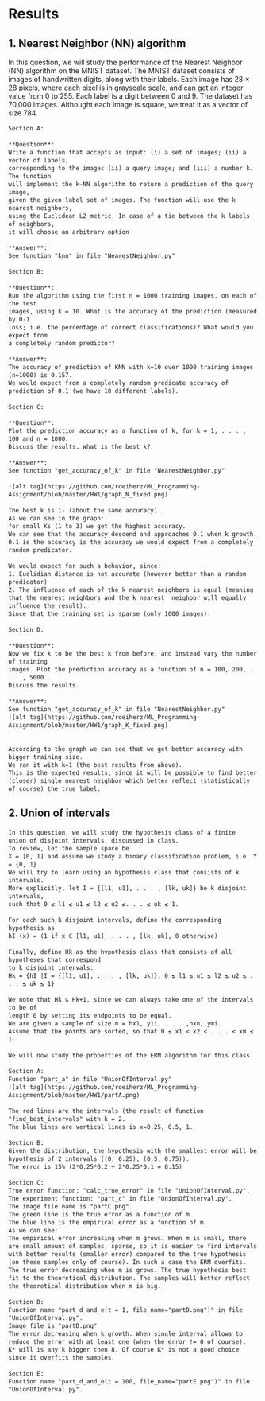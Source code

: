 # Results
## 1. Nearest Neighbor (NN) algorithm
In this question, we will study the performance of the Nearest
Neighbor (NN) algorithm on the MNIST dataset. The MNIST dataset consists of
images of handwritten digits, along with their labels. Each image has 28 × 28 pixels,
where each pixel is in grayscale scale, and can get an integer value from 0 to 255. Each
label is a digit between 0 and 9. The dataset has 70,000 images. Althought each image
is square, we treat it as a vector of size 784.

    Section A:
    
    **Question**:
    Write a function that accepts as input: (i) a set of images; (ii) a vector of labels,
    corresponding to the images (ii) a query image; and (iii) a number k. The function
    will implement the k-NN algorithm to return a prediction of the query image,
    given the given label set of images. The function will use the k nearest neighbors,
    using the Euclidean L2 metric. In case of a tie between the k labels of neighbors,
    it will choose an arbitrary option

    **Answer**:
    See function "knn" in file "NearestNeighbor.py"

    Section B:
    
    **Question**:
    Run the algorithm using the first n = 1000 training images, on each of the test
    images, using k = 10. What is the accuracy of the prediction (measured by 0-1
    loss; i.e. the percentage of correct classifications)? What would you expect from
    a completely random predictor?
    
    **Answer**:
    The accuracy of prediction of KNN with k=10 over 1000 training images (n=1000) is 0.157.
    We would expect from a completely random predicate accuracy of prediction of 0.1 (we have 10 different labels).

    Section C:
    
    **Question**:
    Plot the prediction accuracy as a function of k, for k = 1, . . . , 100 and n = 1000.
    Discuss the results. What is the best k?
    
    **Answer**:
    See function "get_accuracy_of_k" in file "NearestNeighbor.py"

    ![alt tag](https://github.com/roeiherz/ML_Programming-Assignment/blob/master/HW1/graph_N_fixed.png)

    The best k is 1- (about the same accuracy).
    As we can see in the graph:
    for small Ks (1 to 3) we get the highest accuracy. 
    We can see that the accuracy descend and approaches 0.1 when k growth.
    0.1 is the accuracy is the accuracy we would expect from a completely random predicator.
    
    We would expect for such a behavior, since:
    1. Euclidian distance is not accurate (however better than a random predicator)
    2. The influence of each of the k nearest neighbors is equal (meaning that the nearest neighbors and the k nearest  neighbor will equally influence the result).
    Since that the training set is sparse (only 1000 images).

    Section D:
    
    **Question**:
    Now we fix k to be the best k from before, and instead vary the number of training
    images. Plot the prediction accuracy as a function of n = 100, 200, . . . , 5000.
    Discuss the results.
    
    **Answer**:
    See function "get_accuracy_of_k" in file "NearestNeighbor.py"
    ![alt tag](https://github.com/roeiherz/ML_Programming-Assignment/blob/master/HW1/graph_K_fixed.png)


    According to the graph we can see that we get better accuracy with bigger training size. 
    We ran it with k=1 (the best results from above).
    This is the expected results, since it will be possible to find better (closer) single nearest neighbor which better reflect (statistically of course) the true label. 

## 2. **Union of intervals** 
    In this question, we will study the hypothesis class of a finite
    union of disjoint intervals, discussed in class. 
    To review, let the sample space be
    X = [0, 1] and assume we study a binary classification problem, i.e. Y = {0, 1}. 
    We will try to learn using an hypothesis class that consists of k intervals. 
    More explicitly, let I = {[l1, u1], . . . , [lk, uk]} be k disjoint intervals, 
    such that 0 ≤ l1 ≤ u1 ≤ l2 ≤ u2 ≤. . . ≤ uk ≤ 1. 

    For each such k disjoint intervals, define the corresponding hypothesis as
    hI (x) = (1 if x ∈ [l1, u1], . . . , [lk, uk], 0 otherwise)

    Finally, define Hk as the hypothesis class that consists of all hypotheses that correspond
    to k disjoint intervals:
    Hk = {hI |I = {[l1, u1], . . . , [lk, uk]}, 0 ≤ l1 ≤ u1 ≤ l2 ≤ u2 ≤ . . . ≤ uk ≤ 1}

    We note that Hk ⊆ Hk+1, since we can always take one of the intervals to be of
    length 0 by setting its endpoints to be equal. 
    We are given a sample of size m = hx1, y1i, . . . ,hxn, ymi. 
    Assume that the points are sorted, so that 0 ≤ x1 < x2 < . . . < xm ≤ 1.

    We will now study the properties of the ERM algorithm for this class

    Section A:
    Function "part_a" in file "UnionOfInterval.py"
    ![alt tag](https://github.com/roeiherz/ML_Programming-Assignment/blob/master/HW1/partA.png)

    The red lines are the intervals (the result of function "find_best_intervals" with k = 2.
    The blue lines are vertical lines is x=0.25, 0.5, 1.

    Section B:
    Given the distribution, the hypothesis with the smallest error will be hypothesis of 2 intervals ((0, 0.25), (0.5, 0.75)).
    The error is 15% (2*0.25*0.2 + 2*0.25*0.1 = 0.15) 
    
    Section C:
    True error function: "calc_true_error" in file "UnionOfInterval.py".
    The experiment function: "part_c" in file "UnionOfInterval.py".
    The image file name is "partC.png"
    The green line is the true error as a function of m.
    The blue line is the empirical error as a function of m.
    As we can see:
    The empirical error increasing when m grows. When m is small, there are small amount of samples, sparse, so it is easier to find intervals with better results (smaller error) compared to the true hypothesis (on these samples only of course). In such a case the ERM overfits.
    The true error decreasing when m is grows. The true hypothesis best fit to the theoretical distribution. The samples will better reflect the theoretical distribution when m is big.
    
    Section D:
    Function name "part_d_and_e(t = 1, file_name="partD.png")" in file "UnionOfInterval.py".
    Image file is "partD.png"
    The error decreasing when k growth. When single interval allows to reduce the error with at least one (when the error != 0 of course).
    K* will is any k bigger then 8. Of course K* is not a good choice since it overfits the samples.

    Section E:
    Function name "part_d_and_e(t = 100, file_name="partE.png")" in file "UnionOfInterval.py".
